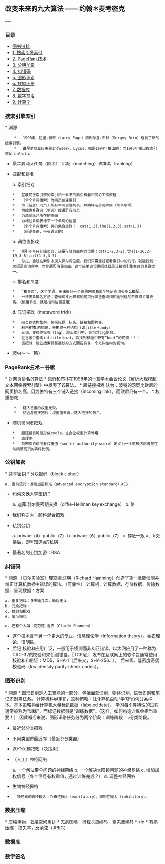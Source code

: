 <h2>改变未来的九大算法 —— 约翰＊麦考密克</h2>
---

### 目录
*	[图书链接](？？？)
*	[1. 搜索引擎索引](#1)
*	[2. PageRank技术](#2)
*	[3. 公钥加密](#3)
*	[4. 纠错码](#4)
*	[5. 图形识别](#5)
*	[6. 数据压缩](#6)
*	[7. 数据库](#7)
*	[8. 数字签名](#8)
*	[9. 计算？](#9)

<h3 id="1">搜索引擎索引</h3>
*	渊源

		*	1998年，拉里.佩奇（Larry Page）和谢尔盖.布林（Sergey Brin）组装了新的搜索引擎。
		*	最早的商业应用是Infoseek、Lycos，都是1994年推出的；而1995年推出搜索引擎AltaVista。
	
*	最主要两大任务（阶段）：匹配（matching）和排名（ranking）

*	匹配和排名

	a. 索引把戏
	
		*	互联网搜索引擎的索引和一本书的索引有着相同的工作原理
		*	（单个单词搜索）为网页创建索引
		*	为（任意）网页上所有单词创建列表，并按特定规则排序（如首字母）
		*	为搜索关键词（单词）搜遍所有网页
		*	为单词标注所在的页码
		*	为标注单词表标下一个单词的位置
		*	（多个单词搜索）页码集合运算？：cat(1,3),the(1,2,3),sat(1,3)
		*	（短语查询，带有语义的）
		
	b. 词位置把戏
	
		*	索引不再只存储页码，还要存储页面内的位置：cat(1-2,3-2),the(1-16,2-19,3-8),sat(1-3,3-7)
		*	总之，通过在索引中加入页内词位置，我们只需通过查看索引中的几行，就能找到一次短语查询命中，而非遍历海量页面。这个简单词位置把戏就是让搜索引擎奏效的关键之一。
		
	c. 排名和邻度
	
		*	“相关度”，这个术语，用来形容一个结果网页和某个特定查询有多么相配。
		*	一种简单排名方法：查询词彼此相邻的网页比那些查询词相距很远的网页相关度更高。（相距多远，就是指词位置差距）
		
	d. 元词把戏（metaword trick）
	
		*	网页的结构繁杂，包括标题、标头、链接和图片等。
		*	利用HTML的知识，来形成一种结构（如title＋body）
		*	元词，被称作标签（tag）。那么索引中，会包含tag信息。
		*	在谷歌中查询intitile:boat，将找到标题中带有“boat”的网页！！！
		*	该把戏，能让搜索引擎高校的方式回应有关一个文件结构的查询。
		
*	爬虫～～（略）

<h3 id="2">PageRank技术－谷歌</h3>
*	对网页排名的算法
*	佩奇和布林在1998年的一篇学术会议论文《解析大规模超文本网络搜索引擎》中发表了该算法。
*	超链接把戏
	认为：波特的网页比欧尼的网页排名高，因为伯特有三个链入链接（incoming link），而欧尼只有一个。
*	权重把戏

		*	链入链接的权重比较。
		*	结合超链接把戏：权重值来自，链入链接的数目。
	
*	随机访问者把戏

		*	超链接很可能形成cycle，这会让权重计算难堪。
		*	原理略
		*	将网页的访问者权重值（surfer authority score）定义为一个随机访问者花在访问该网页的事件比例。


<h3 id="3">公钥加密</h3>
*	共享密钥
*	分块密码（block cipher）
	
	a. 当前流行：高级加密标准（advanced encryption standard）AES
	
*	如何交换共享密钥？
	
	a. 迪菲.赫尔曼密钥交换（diffie-Hellman key exchange）
	b. 略
	
*	我们称之为：颜料混合把戏
*	私钥公钥
	
	a. private（4）public（7）
	b. private（6）public（7）
	c. 算法一致
	a、b交换后，即可知道a的私钥
	
*	最著名的公钥加密：RSA


<h3 id="4">纠错码</h3>
*	渊源
		［贝尔实验室］理查德.汉明（Richard Hamming）创造了第一批能侦测并纠正计算机数据中错误的算法。（可靠性）
		计算机：计算数据、存储数据、传输数据、呈现数据
*	方案
	
	a. 重复把戏：多传输几次，确保无误
	b. 冗余把戏：
	c. 校验和把戏
	d. 定为把戏
	
	e. 还有个人叫：克劳德.香农（Claude Shannon）
	
*	这个技术属于另一个更大的专业，信息理论学（information theory）。香农理论、汉明码。
*	后记
		校验和应用广泛，一般用于侦测而非纠正错误。以太网应用了一种称为CRC-32的校验和来侦测错误。［TCP层］
		发布在互联网上的软件包通常使用校验和和验证：MD5，SHA-1（后来又，SHA-256...）。
		后来再，低密度奇偶校验码（low-density parity-check codes）。


<h3 id="5">图形识别</h3>
*	渊源
*	
		图形识别是人工智能的一部分，包括面部识别、物体识别、语音识别和笔记识别等任务。
		计算机科学家们，这种策略：让计算机自动“学习”如何分类样本。基本策略是给计算机大量标记数据（labeled data）。
		学习每个类特性的过程通常被称为“训练”，而标记数据则是“训练数据”。（这样，如何构造训练会相当重要！）
		因此概括来说，图形识别任务分为两个阶段：训练阶段＝>分类阶段。
		
*	最近邻分类把戏
*	不同类型的最近邻（最近邻分类器）
*	20个问题把戏（决策树）
*	（人工）神经网络
	
	a. 一个解决带伞问题的神经网络
	b. 一个解决太阳镜问题的神经网络
	c. 增加加权信号（每个信号有权重值，通过训练完成？）
	d. 调整神经网络
	
*	生物神经网络
*	
		神经元的两种输入：兴奋性输入（excitatory），抑制性输入（inhibitory）。

<h3 id="6">数据压缩</h3>
*	压缩事物，就是空间重排
*	无损压缩：行程长度编码、霍夫曼编码
*	zip
*	有损压缩：损失率，反余弦（JPEG）


<h3 id="7">数据库</h3>


<h3 id="8">数字签名</h3>

